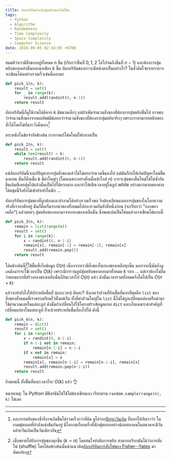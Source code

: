 ```yaml
---
title: อัลกอริทึมสำหรับสุ่มหยิบของไม่กี่ชิ้น
tags:
  - Python
  - Algorithm
  - Randomness
  - Time Complexity
  - Space Complexity
  - Computer Science
date: 2018-09-05 02:34:05 +0700
---
```


สมมติว่าเรามีสิ่งของอยู่ทั้งหมด $n$ ชิ้น (เรียกว่าชิ้นที่ $0,1,2$ ไล่ไปจนถึงชิ้นที่ $n-1$) และต้องการสุ่มหยิบของเหล่านั้นออกมาเพียง $k$ ชิ้น อัลกอริทึมของเราจะมีหน้าตาเป็นอย่างไร? ในชั่วอึดใจแรกเราอาจจะเขียนโค้ดอย่างรวดเร็วเช่นนี้ออกมา

``` python
def pick_1(n, k):
    result = set()
    for _ in range(k):
        result.add(randint(0, n-1))
    return result
```

อัลกอริทึมนี้ก็ดูใช้งานได้ดีหาก $k$ มีขนาดเล็กๆ แต่ถ้าเพิ่มจำนวนสิ่งของที่ต้องการสุ่มหยิบขึ้นไป อาจพบว่าจำนวนสิ่งของจากผลลัพธ์มีน้อยกว่าจำนวนสิ่งของที่ต้องการสุ่มหยิบจริงๆ เพราะเราสามารถหยิบของซ้ำได้โดยไม่ทันระวังนั่นเอง[^1]

ตระหนักในข้อจำกัดข้างต้น เราอาจแก้โค้ดใหม่ให้กลายเป็น

``` python
def pick_2(n, k):
    result = set()
    while len(result) < k:
        result.add(randint(0, n-1))
    return result
```

แม้อัลกอริทึมนี้จะแก้ปัญหาการสุ่มสิ่งของแล้วได้ไม่ครบจำนวนชิ้นลงไป แต่มันก็ก่อให้เกิดปัญหาใหม่ขึ้นมาแทน นั่นก็คือเมื่อ $k$ มีค่าใหญ่ๆ (โดยเฉพาะอย่างยิ่งเมื่อเข้าใกล้ $n$) การจะสุ่มของชิ้นใหม่ให้ไม่ซ้ำกับชิ้นเดิมที่เคยสุ่มไปแล้วนั้นเป็นไปได้ยากมาก และทำให้เสียเวลาอยู่ในลูป while อย่างมากมายมหาศาล โค้ดชุดนี้จึงยังไม่เข้าท่าเท่าใดนัก ...

อัลกอริทึมการสุ่มของที่ถูกต้องและทำงานได้อย่างรวดเร็วพอ จึงต้องเลียนแบบการสุ่มของในโลกความจริงที่เราอาศัยอยู่ นั่นก็คือเริ่มจากนำของทั้งหมดไปกองรวมกันยังที่หนึ่งก่อน (จะเรียกว่า "กองของเหลือ") แล้วค่อยๆ สุ่มหยิบของออกมาจากกองของเหลือนั้น ซึ่งพอแปลเป็นโค้ดแล้วอาจเขียนได้แบบนี้

``` python
def pick_3(n, k):
    remain = list(range(n))
    result = set()
    for i in range(k):
        x = randint(0, n-1-i)
        remain[x], remain[-1] = remain[-1], remain[x]
        result.add(remain.pop())
    return result
```

โค้ดข้างต้นนี้[^2]ใช้พื้นที่เก็บข้อมูล $O(n)$ เนื่องจากเรามีสิ่งของในกองของเหลือทุกชิ้น นอกจากนี้มันยัง*ดูเหมือน*ว่าจะใช้เวลาเป็น $O(k)$ เพราะมีการวนลูปสุ่มหยิบของออกมาทั้งหมด $k$ รอบ ... แต่เราต้องไม่ลืมว่าตอนแรกที่สร้างกองของเหลือนั้นก็กินเวลาไป $O(n)$ แล้ว ดังนั้นเวลารวมทั้งหมดจึงโตไปเป็น $O(n+k)$

แล้วจะทำยังไงให้ประหยัดพื้นที่ (และเวลา) ดีหละ? สังเกตว่าส่วนที่กินพื้นที่มากที่สุดคือ `list` ของสิ่งของทั้งหมดที่เราตระเตรียมไว้ตั้งแต่เริ่ม ทั้งที่ค่าส่วนใหญ่ใน `list` นี้ไม่ได้ถูกเปลี่ยนแปลงหรือนำมาใช้คำนวณเลยในแต่ละลูป ดังนั้นถ้าเปลี่ยนไปใช้โครงสร้างข้อมูลแบบ `dict` และเก็บเฉพาะค่าสำคัญที่เปลี่ยนแปลงในแต่ละลูป ก็จะช่วยประหยัดพื้นที่ลงไปได้ ดังนี้

``` python
def pick_4(n, k):
    remain = dict()
    result = set()
    for i in range(k):
        x = randint(0, n-1-i)
        if n-1-i not in remain:
            remain[n-1-i] = n-1-i
        if x not in remain:
            remain[x] = x
        remain[x], remain[n-1-i] = remain[n-1-i], remain[x]
        result.add(remain.pop(n-1-i))
    return result
```

ถึงตอนนี้ ทั้งพื้นที่และเวลาก็จะ $O(k)$ แล้ว 👌

หมายเหตุ: ใน Python มีฟังก์ชันให้ใช้ไม่ต้องเขียนเอง เรียกผ่าน `random.sample(range(n), k)` ได้เลย

---

[^1]: และการหยิบของซ้ำก็อาจเกิดขึ้นได้รวดเร็วกว่าที่คิด ดูได้จาก[ปัญหาวันเกิด][birthday problem] ที่บอกใบ้กับเราว่า ในเกมฟุตบอลที่กำลังแข่งขันกันอยู่ มีโอกาสเกือบครึ่งที่นักฟุตบอลอย่างน้อยสองคนในสนามจะมีวันคล้ายวันเกิดเป็นวันเดียวกัน
[^2]: เมื่อขยายไปยังการสุ่มของทุกชิ้น ($k=n$) โดยสนใจลำดับการหยิบ สามารถเรียกมันได้ว่าการสับไพ่ (shuffle) โดยโค้ดข้างต้นนั้นนำแนวคิด[อัลกอริทึมการสับไพ่ของ Fisher--Yates][fisher-yates shuffle] มาดัดแปลง


[birthday problem]: //en.wikipedia.org/wiki/Birthday_problem
[fisher-yates shuffle]: //en.wikipedia.org/wiki/Fisher%E2%80%93Yates_shuffle
